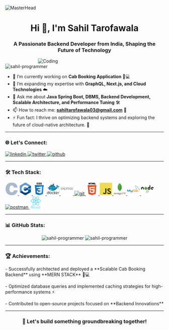 ![MasterHead](https://user-images.githubusercontent.com/74038190/212284100-561aa473-3905-4a80-b561-0d28506553ee.gif)

<h1 align="center">Hi 👋, I'm Sahil Tarofawala</h1>
<h3 align="center">A Passionate Backend Developer from India, Shaping the Future of Technology</h3>

<img align="right" alt="Coding" width="400" src="https://user-images.githubusercontent.com/74038190/229223156-0cbdaba9-3128-4d8e-8719-b6b4cf741b67.gif" />

<p align="left">
  <img src="https://komarev.com/ghpvc/?username=sahil-programmer&label=Profile%20views&color=0e75b6&style=flat" alt="sahil-programmer" />
</p>

- 🔭 I’m currently working on **Cab Booking Application** 🚗💻
- 🌱 I’m expanding my expertise with **GraphQL, Next.js, and Cloud Technologies** ☁️
- 💬 Ask me about **Java Spring Boot, DBMS, Backend Development, Scalable Architecture, and Performance Tuning** 🛠️
- 📫 How to reach me: **sahiltarofawala03@gmail.com** 📧
- ⚡ Fun fact: I thrive on optimizing backend systems and exploring the future of cloud-native architecture. 🚀

---

<h3 align="left">🌐 Let's Connect:</h3>
<p align="left">
  <a href="https://linkedin.com/in/sahil-tarofawala" target="blank">
    <img align="center" src="https://cdn.jsdelivr.net/npm/simple-icons@3.0.1/icons/linkedin.svg" alt="linkedin" height="30" width="40" />
  </a>
  <a href="https://twitter.com/sahil_tarofawala" target="blank">
    <img align="center" src="https://cdn.jsdelivr.net/npm/simple-icons@3.0.1/icons/twitter.svg" alt="twitter" height="30" width="40" />
  </a>
  <a href="https://github.com/sahil-programmer" target="blank">
    <img align="center" src="https://cdn.jsdelivr.net/npm/simple-icons@3.0.1/icons/github.svg" alt="github" height="30" width="40" />
  </a>
</p>

---

<h3 align="left">🛠️ Tech Stack:</h3>
<p align="left">
  <a href="https://www.cprogramming.com/" target="_blank" rel="noreferrer"> <img src="https://raw.githubusercontent.com/devicons/devicon/master/icons/c/c-original.svg" alt="c" width="40" height="40"/> </a> 
  <a href="https://www.w3schools.com/cpp/" target="_blank" rel="noreferrer"> <img src="https://raw.githubusercontent.com/devicons/devicon/master/icons/cplusplus/cplusplus-original.svg" alt="cplusplus" width="40" height="40"/> </a>  
  <a href="https://www.w3schools.com/css/" target="_blank" rel="noreferrer"> <img src="https://raw.githubusercontent.com/devicons/devicon/master/icons/css3/css3-original-wordmark.svg" alt="css3" width="40" height="40"/> </a> 
  <a href="https://www.docker.com/" target="_blank" rel="noreferrer"> <img src="https://raw.githubusercontent.com/devicons/devicon/master/icons/docker/docker-original-wordmark.svg" alt="docker" width="40" height="40"/> </a> 
  <a href="https://expressjs.com" target="_blank" rel="noreferrer"> <img src="https://raw.githubusercontent.com/devicons/devicon/master/icons/express/express-original-wordmark.svg" alt="express" width="40" height="40"/> </a> 
  <a href="https://git-scm.com/" target="_blank" rel="noreferrer"> <img src="https://www.vectorlogo.zone/logos/git-scm/git-scm-icon.svg" alt="git" width="40" height="40"/> </a> 
  <a href="https://www.w3.org/html/" target="_blank" rel="noreferrer"> <img src="https://raw.githubusercontent.com/devicons/devicon/master/icons/html5/html5-original-wordmark.svg" alt="html5" width="40" height="40"/> </a> 
  <a href="https://developer.mozilla.org/en-US/docs/Web/JavaScript" target="_blank" rel="noreferrer"> <img src="https://raw.githubusercontent.com/devicons/devicon/master/icons/javascript/javascript-original.svg" alt="javascript" width="40" height="40"/> </a>  
  <a href="https://www.mongodb.com/" target="_blank" rel="noreferrer"> <img src="https://raw.githubusercontent.com/devicons/devicon/master/icons/mongodb/mongodb-original-wordmark.svg" alt="mongodb" width="40" height="40"/> </a> 
  <a href="https://www.mysql.com/" target="_blank" rel="noreferrer"> <img src="https://raw.githubusercontent.com/devicons/devicon/master/icons/mysql/mysql-original-wordmark.svg" alt="mysql" width="40" height="40"/> </a> 
  <a href="https://nodejs.org" target="_blank" rel="noreferrer"> <img src="https://raw.githubusercontent.com/devicons/devicon/master/icons/nodejs/nodejs-original-wordmark.svg" alt="nodejs" width="40" height="40"/> </a> 
  <a href="https://postman.com" target="_blank" rel="noreferrer"> <img src="https://www.vectorlogo.zone/logos/getpostman/getpostman-icon.svg" alt="postman" width="40" height="40"/> </a> 
  <a href="https://reactjs.org/" target="_blank" rel="noreferrer"> <img src="https://raw.githubusercontent.com/devicons/devicon/master/icons/react/react-original-wordmark.svg" alt="react" width="40" height="40"/> </a> 

---

<h3 align="left">📊 GitHub Stats:</h3>
<div align="center">
  <img src="https://github-readme-stats.vercel.app/api?username=sahil-programmer&show_icons=true&locale=en" alt="sahil-programmer" />
  <img src="https://github-readme-stats.vercel.app/api/top-langs?username=sahil-programmer&show_icons=true&locale=en&layout=compact" alt="sahil-programmer" />
</div>

---

<h3 align="left">🏆 Achievements:</h3>
<p>- Successfully architected and deployed a **Scalable Cab Booking Backend** using **MERN STACK** 🚗💻</p>
<p>- Optimized database queries and implemented caching strategies for high-performance systems ⚡</p>
<p>- Contributed to open-source projects focused on **Backend Innovations** </p>

---

<h3 align="center">🚀 Let's build something groundbreaking together!</h3>
